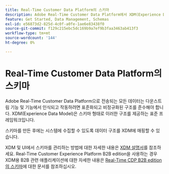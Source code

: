 ```yaml
---
title: Real-Time Customer Data Platform의 스키마
description: Adobe Real-Time Customer Data Platform에서 XDM(Experience Data Model) 스키마의 역할에 대한 개요입니다.
feature: Get Started, Data Management, Schemas
exl-id: e56873d2-825d-4c0f-a0fe-1ae6e83438f0
source-git-commit: f129c215ebc5dc169b9a7ef9b3faa3463ab413f3
workflow-type: tm+mt
source-wordcount: '144'
ht-degree: 0%

---
```


# Real-Time Customer Data Platform의 스키마

Adobe Real-Time Customer Data Platform으로 전송되는 모든 데이터는 다운스트림 기능 및 기능에서 인식되고 작동하려면 표준화되고 비정규화된 구조를 준수해야 합니다. XDM(Experience Data Model)은 스키마 형태로 이러한 구조를 제공하는 표준 프레임워크입니다.

스키마를 만든 후에는 시스템에 수집할 수 있도록 데이터 구조를 XDM에 매핑할 수 있습니다.

XDM 및 UI에서 스키마를 관리하는 방법에 대한 자세한 내용은 [XDM 설명서](../../xdm/home.md)를 참조하세요. Real-Time Customer Experience Platform B2B edition을 사용하는 경우 XDM용 B2B 관련 애플리케이션에 대한 자세한 내용은 [Real-Time CDP B2B edition의 스키마](./b2b.md)에 대한 문서를 참조하십시오.
